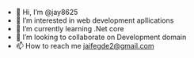 - 👋 Hi, I’m @jay8625
- 👀 I’m interested in web development apllications
- 🌱 I’m currently learning .Net core
- 💞️ I’m looking to collaborate on Development domain
- 📫 How to reach me jaifegde2@gmail.com

